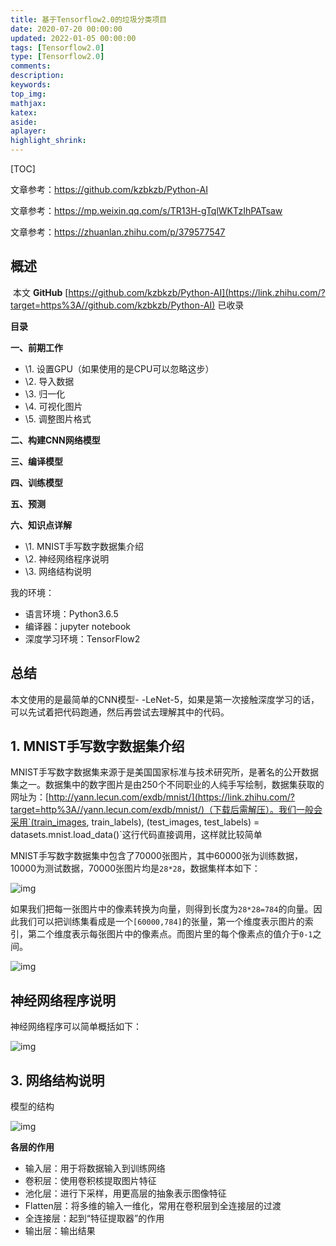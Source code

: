 ```yaml
---
title: 基于Tensorflow2.0的垃圾分类项目
date: 2020-07-20 00:00:00
updated: 2022-01-05 00:00:00
tags: [Tensorflow2.0]
type: [Tensorflow2.0]
comments:  
description:  
keywords:  
top_img:
mathjax:
katex:
aside:
aplayer:
highlight_shrink:
---
```




[TOC]



文章参考：https://github.com/kzbkzb/Python-AI

文章参考：https://mp.weixin.qq.com/s/TR13H-gTqlWKTzIhPATsaw

文章参考：https://zhuanlan.zhihu.com/p/379577547

## 概述

​	本文 **GitHub** [https://github.com/kzbkzb/Python-AI](https://link.zhihu.com/?target=https%3A//github.com/kzbkzb/Python-AI) 已收录

**目录**

**一、前期工作**

- \1. 设置GPU（如果使用的是CPU可以忽略这步）
- \2. 导入数据
- \3. 归一化
- \4. 可视化图片
- \5. 调整图片格式

**二、构建CNN网络模型**

**三、编译模型**

**四、训练模型**

**五、预测**

**六、知识点详解**

- \1. MNIST手写数字数据集介绍
- \2. 神经网络程序说明
- \3. 网络结构说明

我的环境：

- 语言环境：Python3.6.5
- 编译器：jupyter notebook
- 深度学习环境：TensorFlow2







## 总结

本文使用的是最简单的CNN模型- -LeNet-5，如果是第一次接触深度学习的话，可以先试着把代码跑通，然后再尝试去理解其中的代码。

## 1. MNIST手写数字数据集介绍

MNIST手写数字数据集来源于是美国国家标准与技术研究所，是著名的公开数据集之一。数据集中的数字图片是由250个不同职业的人纯手写绘制，数据集获取的网址为：[http://yann.lecun.com/exdb/mnist/](https://link.zhihu.com/?target=http%3A//yann.lecun.com/exdb/mnist/)（下载后需解压）。我们一般会采用`(train_images, train_labels), (test_images, test_labels) = datasets.mnist.load_data()`这行代码直接调用，这样就比较简单

MNIST手写数字数据集中包含了70000张图片，其中60000张为训练数据，10000为测试数据，70000张图片均是`28*28`，数据集样本如下：

![img](https://pic2.zhimg.com/80/v2-63e2e11bc60363e2d60754e64fe0ea29_1440w.jpg)

如果我们把每一张图片中的像素转换为向量，则得到长度为`28*28=784`的向量。因此我们可以把训练集看成是一个`[60000,784]`的张量，第一个维度表示图片的索引，第二个维度表示每张图片中的像素点。而图片里的每个像素点的值介于`0-1`之间。

![img](https://pic4.zhimg.com/80/v2-0ae26ccbf8fd35d0b404bf95425fb23f_1440w.jpg)

## 神经网络程序说明

神经网络程序可以简单概括如下：

![img](https://pic1.zhimg.com/80/v2-57c89c742e6418e321ef692c44cd31f8_1440w.jpg)



## 3. 网络结构说明

模型的结构

![img](https://pic4.zhimg.com/80/v2-a03ece4c6e2bd283828ce57abc4cb78b_1440w.jpg)

**各层的作用**

- 输入层：用于将数据输入到训练网络
- 卷积层：使用卷积核提取图片特征
- 池化层：进行下采样，用更高层的抽象表示图像特征
- Flatten层：将多维的输入一维化，常用在卷积层到全连接层的过渡
- 全连接层：起到“特征提取器”的作用
- 输出层：输出结果